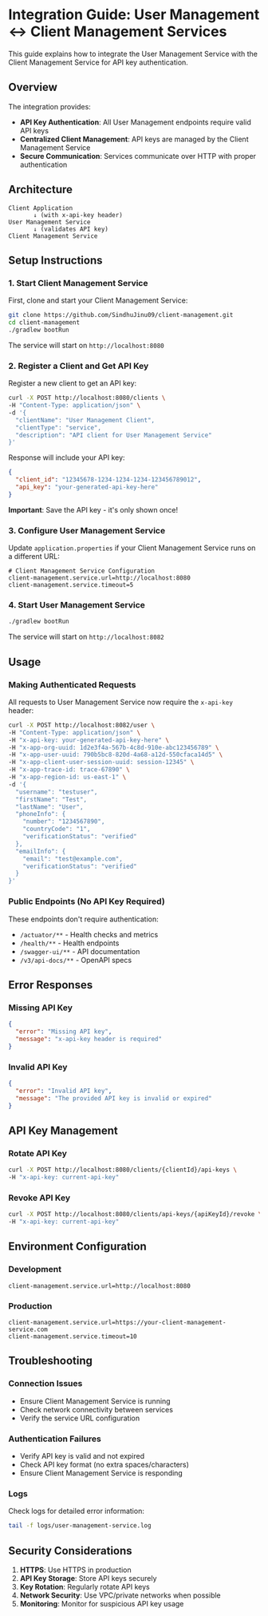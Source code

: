 # Integration Guide: User Management ↔ Client Management Services

This guide explains how to integrate the User Management Service with the Client Management Service for API key authentication.

## Overview

The integration provides:
- **API Key Authentication**: All User Management endpoints require valid API keys
- **Centralized Client Management**: API keys are managed by the Client Management Service
- **Secure Communication**: Services communicate over HTTP with proper authentication

## Architecture

```
Client Application
       ↓ (with x-api-key header)
User Management Service
       ↓ (validates API key)
Client Management Service
```

## Setup Instructions

### 1. Start Client Management Service

First, clone and start your Client Management Service:

```bash
git clone https://github.com/SindhuJinu09/client-management.git
cd client-management
./gradlew bootRun
```

The service will start on `http://localhost:8080`

### 2. Register a Client and Get API Key

Register a new client to get an API key:

```bash
curl -X POST http://localhost:8080/clients \
-H "Content-Type: application/json" \
-d '{
  "clientName": "User Management Client",
  "clientType": "service",
  "description": "API client for User Management Service"
}'
```

Response will include your API key:
```json
{
  "client_id": "12345678-1234-1234-1234-123456789012",
  "api_key": "your-generated-api-key-here"
}
```

**Important**: Save the API key - it's only shown once!

### 3. Configure User Management Service

Update `application.properties` if your Client Management Service runs on a different URL:

```properties
# Client Management Service Configuration
client-management.service.url=http://localhost:8080
client-management.service.timeout=5
```

### 4. Start User Management Service

```bash
./gradlew bootRun
```

The service will start on `http://localhost:8082`

## Usage

### Making Authenticated Requests

All requests to User Management Service now require the `x-api-key` header:

```bash
curl -X POST http://localhost:8082/user \
-H "Content-Type: application/json" \
-H "x-api-key: your-generated-api-key-here" \
-H "x-app-org-uuid: 1d2e3f4a-567b-4c8d-910e-abc123456789" \
-H "x-app-user-uuid: 790b5bc8-820d-4a68-a12d-550cfaca14d5" \
-H "x-app-client-user-session-uuid: session-12345" \
-H "x-app-trace-id: trace-67890" \
-H "x-app-region-id: us-east-1" \
-d '{
  "username": "testuser",
  "firstName": "Test",
  "lastName": "User",
  "phoneInfo": {
    "number": "1234567890",
    "countryCode": "1",
    "verificationStatus": "verified"
  },
  "emailInfo": {
    "email": "test@example.com",
    "verificationStatus": "verified"
  }
}'
```

### Public Endpoints (No API Key Required)

These endpoints don't require authentication:
- `/actuator/**` - Health checks and metrics
- `/health/**` - Health endpoints
- `/swagger-ui/**` - API documentation
- `/v3/api-docs/**` - OpenAPI specs

## Error Responses

### Missing API Key
```json
{
  "error": "Missing API key",
  "message": "x-api-key header is required"
}
```

### Invalid API Key
```json
{
  "error": "Invalid API key", 
  "message": "The provided API key is invalid or expired"
}
```

## API Key Management

### Rotate API Key
```bash
curl -X POST http://localhost:8080/clients/{clientId}/api-keys \
-H "x-api-key: current-api-key"
```

### Revoke API Key
```bash
curl -X POST http://localhost:8080/clients/api-keys/{apiKeyId}/revoke \
-H "x-api-key: current-api-key"
```

## Environment Configuration

### Development
```properties
client-management.service.url=http://localhost:8080
```

### Production
```properties
client-management.service.url=https://your-client-management-service.com
client-management.service.timeout=10
```

## Troubleshooting

### Connection Issues
- Ensure Client Management Service is running
- Check network connectivity between services
- Verify the service URL configuration

### Authentication Failures
- Verify API key is valid and not expired
- Check API key format (no extra spaces/characters)
- Ensure Client Management Service is responding

### Logs
Check logs for detailed error information:
```bash
tail -f logs/user-management-service.log
```

## Security Considerations

1. **HTTPS**: Use HTTPS in production
2. **API Key Storage**: Store API keys securely
3. **Key Rotation**: Regularly rotate API keys
4. **Network Security**: Use VPC/private networks when possible
5. **Monitoring**: Monitor for suspicious API key usage
